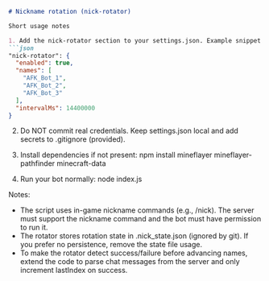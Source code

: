 ```markdown
# Nickname rotation (nick-rotator)

Short usage notes

1. Add the nick-rotator section to your settings.json. Example snippet (insert into your settings.json):
```json
"nick-rotator": {
  "enabled": true,
  "names": [
    "AFK_Bot_1",
    "AFK_Bot_2",
    "AFK_Bot_3"
  ],
  "intervalMs": 14400000
}
```

2. Do NOT commit real credentials. Keep settings.json local and add secrets to .gitignore (provided).

3. Install dependencies if not present:
   npm install mineflayer mineflayer-pathfinder minecraft-data

4. Run your bot normally:
   node index.js

Notes:
- The script uses in-game nickname commands (e.g., /nick). The server must support the nickname command and the bot must have permission to run it.
- The rotator stores rotation state in .nick_state.json (ignored by git). If you prefer no persistence, remove the state file usage.
- To make the rotator detect success/failure before advancing names, extend the code to parse chat messages from the server and only increment lastIndex on success.
```
